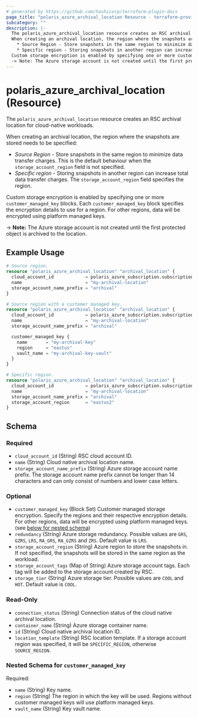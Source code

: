 ```yaml
---
# generated by https://github.com/hashicorp/terraform-plugin-docs
page_title: "polaris_azure_archival_location Resource - terraform-provider-polaris"
subcategory: ""
description: |-
  The polaris_azure_archival_location resource creates an RSC archival location for cloud-native workloads.
  When creating an archival location, the region where the snapshots are stored needs to be specified:
    * Source Region - Store snapshots in the same region to minimize data transfer charges. This is the     default behaviour when the storage_account_region field is not specified.
    * Specific region - Storing snapshots in another region can increase total data transfer charges.     The storage_account_region field specifies the region.
  Custom storage encryption is enabled by specifying one or more customer_managed_key blocks. Each customer_managed_key block specifies the encryption details to use for a region. For other regions, data will be encrypted using platform managed keys.
  -> Note: The Azure storage account is not created until the first protected object is archived to the   location.
---
```


# polaris_azure_archival_location (Resource)

The `polaris_azure_archival_location` resource creates an RSC archival location for cloud-native workloads.

When creating an archival location, the region where the snapshots are stored needs to be specified:
  * *Source Region* - Store snapshots in the same region to minimize data transfer charges. This is the     default behaviour when the `storage_account_region` field is not specified.
  * *Specific region* - Storing snapshots in another region can increase total data transfer charges.     The `storage_account_region` field specifies the region.

Custom storage encryption is enabled by specifying one or more `customer_managed_key` blocks. Each `customer_managed_key` block specifies the encryption details to use for a region. For other regions, data will be encrypted using platform managed keys. 

-> **Note:** The Azure storage account is not created until the first protected object is archived to the   location.

## Example Usage

```terraform
# Source region.
resource "polaris_azure_archival_location" "archival_location" {
  cloud_account_id            = polaris_azure_subscription.subscription.id
  name                        = "my-archival-location"
  storage_account_name_prefix = "archival"
}

# Source region with a customer managed key.
resource "polaris_azure_archival_location" "archival_location" {
  cloud_account_id            = polaris_azure_subscription.subscription.id
  name                        = "my-archival-location"
  storage_account_name_prefix = "archival"

  customer_managed_key {
    name       = "my-archival-key"
    region     = "eastus"
    vault_name = "my-archival-key-vault"
  }
}

# Specific region.
resource "polaris_azure_archival_location" "archival_location" {
  cloud_account_id            = polaris_azure_subscription.subscription.id
  name                        = "my-archival-location"
  storage_account_name_prefix = "archival"
  storage_account_region      = "eastus2"
}
```

<!-- schema generated by tfplugindocs -->
## Schema

### Required

- `cloud_account_id` (String) RSC cloud account ID.
- `name` (String) Cloud native archival location name.
- `storage_account_name_prefix` (String) Azure storage account name prefix. The storage account name prefix cannot be longer than 14 characters and can only consist of numbers and lower case letters.

### Optional

- `customer_managed_key` (Block Set) Customer managed storage encryption. Specify the regions and their respective encryption details. For other regions, data will be encrypted using platform managed keys. (see [below for nested schema](#nestedblock--customer_managed_key))
- `redundancy` (String) Azure storage redundancy. Possible values are `GRS`, `GZRS`, `LRS`, `RA_GRS`, `RA_GZRS` and `ZRS`. Default value is `LRS`.
- `storage_account_region` (String) Azure region to store the snapshots in. If not specified, the snapshots will be stored in the same region as the workload.
- `storage_account_tags` (Map of String) Azure storage account tags. Each tag will be added to the storage account created by RSC.
- `storage_tier` (String) Azure storage tier. Possible values are `COOL` and `HOT`. Default value is `COOL`.

### Read-Only

- `connection_status` (String) Connection status of the cloud native archival location.
- `container_name` (String) Azure storage container name.
- `id` (String) Cloud native archival location ID.
- `location_template` (String) RSC location template. If a storage account region was specified, it will be `SPECIFIC_REGION`, otherwise `SOURCE_REGION`.

<a id="nestedblock--customer_managed_key"></a>
### Nested Schema for `customer_managed_key`

Required:

- `name` (String) Key name.
- `region` (String) The region in which the key will be used. Regions without customer managed keys will use platform managed keys.
- `vault_name` (String) Key vault name.
